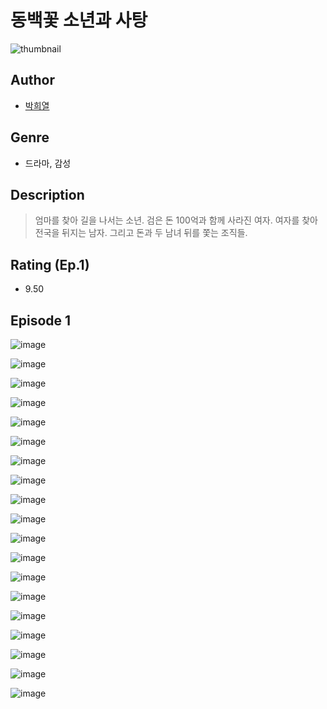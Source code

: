 # 동백꽃 소년과 사탕
![thumbnail](https://image-comic.pstatic.net/user_contents_data/challenge_comic/2023/05/24/366873/upload_7293074036734637411_480x623.jpeg)

## Author
- [박희열](https://comic.naver.com/artistTitle?id=366873)

## Genre
- 드라마, 감성

## Description
> 엄마를 찾아 길을 나서는 소년. 검은 돈 100억과 함께 사라진 여자. 여자를 찾아 전국을 뒤지는 남자. 그리고 돈과 두 남녀 뒤를 쫓는 조직들.


## Rating (Ep.1)
- 9.50

## Episode 1
![image](https://image-comic.pstatic.net/user_contents_data/challenge_comic/2023/05/24/366873/upload_7149291103087308856.jpeg)

![image](https://image-comic.pstatic.net/user_contents_data/challenge_comic/2023/05/24/366873/upload_3630519457935340593.jpeg)

![image](https://image-comic.pstatic.net/user_contents_data/challenge_comic/2023/05/24/366873/upload_3763146957970028343.jpeg)

![image](https://image-comic.pstatic.net/user_contents_data/challenge_comic/2023/05/24/366873/upload_7364565606478275379.jpeg)

![image](https://image-comic.pstatic.net/user_contents_data/challenge_comic/2023/05/24/366873/upload_7377519829172303459.jpeg)

![image](https://image-comic.pstatic.net/user_contents_data/challenge_comic/2023/05/24/366873/upload_3546978757878768182.jpeg)

![image](https://image-comic.pstatic.net/user_contents_data/challenge_comic/2023/05/24/366873/upload_7293352217622361445.jpeg)

![image](https://image-comic.pstatic.net/user_contents_data/challenge_comic/2023/05/24/366873/upload_3559305173025318201.jpeg)

![image](https://image-comic.pstatic.net/user_contents_data/challenge_comic/2023/05/24/366873/upload_3616447917599187760.jpeg)

![image](https://image-comic.pstatic.net/user_contents_data/challenge_comic/2023/05/24/366873/upload_7378366658478356323.jpeg)

![image](https://image-comic.pstatic.net/user_contents_data/challenge_comic/2023/05/24/366873/upload_7076055760297550128.jpeg)

![image](https://image-comic.pstatic.net/user_contents_data/challenge_comic/2023/05/24/366873/upload_7148165212539217207.jpeg)

![image](https://image-comic.pstatic.net/user_contents_data/challenge_comic/2023/05/24/366873/upload_3690762984314189622.jpeg)

![image](https://image-comic.pstatic.net/user_contents_data/challenge_comic/2023/05/24/366873/upload_7377514545593803827.jpeg)

![image](https://image-comic.pstatic.net/user_contents_data/challenge_comic/2023/05/24/366873/upload_3472618567448748643.jpeg)

![image](https://image-comic.pstatic.net/user_contents_data/challenge_comic/2023/05/24/366873/upload_3775815525861712695.jpeg)

![image](https://image-comic.pstatic.net/user_contents_data/challenge_comic/2023/05/24/366873/upload_3846978117515162977.jpeg)

![image](https://image-comic.pstatic.net/user_contents_data/challenge_comic/2023/05/24/366873/upload_3546078065306395958.jpeg)

![image](https://image-comic.pstatic.net/user_contents_data/challenge_comic/2023/05/24/366873/upload_4051098254877680948.jpeg)
